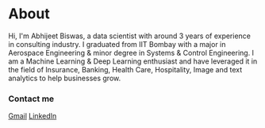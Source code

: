 # About
Hi, I'm Abhijeet Biswas, a data scientist with around 3 years of experience in consulting industry. I graduated from IIT Bombay with a major in Aerospace Engineering & minor degree in Systems & Control Engineering. I am a Machine Learning & Deep Learning enthusiast and have leveraged it in the field of Insurance, Banking, Health Care, Hospitality, Image and text analytics to help businesses grow.

### Contact me
[Gmail](mailto:abhijeetbiswas2212.ab@gmail.com)
[LinkedIn](https://www.linkedin.com/in/abhijeetbiswas2212/)

